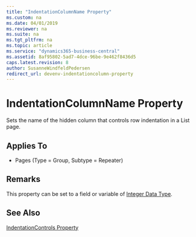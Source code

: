 ```yaml
---
title: "IndentationColumnName Property"
ms.custom: na
ms.date: 04/01/2019
ms.reviewer: na
ms.suite: na
ms.tgt_pltfrm: na
ms.topic: article
ms.service: "dynamics365-business-central"
ms.assetid: 8af95802-5ad7-4dce-96be-9e462f8436d5
caps.latest.revision: 8
author: SusanneWindfeldPedersen
redirect_url: devenv-indentationcolumn-property
---
```


<!--
IMPORTANT: DO NOT UPDATE THIS FILE, BUT devenv-indentationcolumn-property.md
--> 

# IndentationColumnName Property
Sets the name of the hidden column that controls row indentation in a List page.  
  
## Applies To  
  
-   Pages (Type = Group, Subtype = Repeater)  
  
## Remarks  
 This property can be set to a field or variable of [Integer Data Type](../datatypes/devenv-integer-data-type.md).
  
## See Also  
 [IndentationControls Property](devenv-indentationcontrols-property.md)